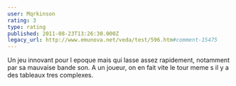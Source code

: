 ```yaml
---
user: Mqrkinson
rating: 3
type: rating
published: 2011-08-23T13:26:30.000Z
legacy_url: http://www.emunova.net/veda/test/596.htm#comment-15475
---
```

Un jeu innovant pour l epoque mais qui lasse assez rapidement, notamment par sa mauvaise bande son. A un joueur, on en fait vite le tour meme s il y a des tableaux tres complexes.